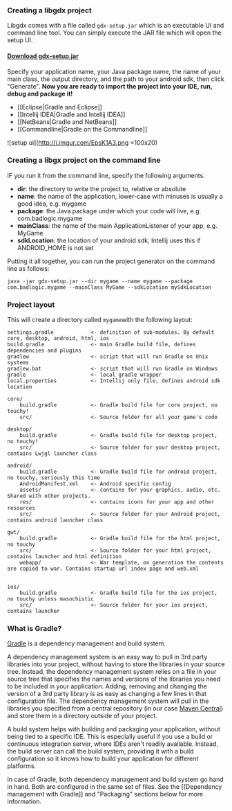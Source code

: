 ### Creating a libgdx project
Libgdx comes with a file called `gdx-setup.jar` which is an executable UI and command line tool. You can simply execute the JAR file which will open the setup UI.

#### [Download gdx-setup.jar](http://libgdx.badlogicgames.com/nightlies/dist/gdx-setup.jar)

Specify your application name, your Java package name, the name of your main class, the output directory, and the path to your android sdk, then click "Generate". **Now you are ready to import the project into your IDE, run, debug and package it!**

  * [[Eclipse|Gradle and Eclipse]]
  * [[Intellij IDEA|Gradle and Intellij IDEA]]
  * [[NetBeans|Gradle and NetBeans]]
  * [[Commandline|Gradle on the Commandline]]

![setup ui](http://i.imgur.com/EpsK1A3.png =100x20)

### Creating a libgx project on the command line
IF you run it from the command line, specify the following arguments.

* **dir**: the directory to write the project to, relative or absolute
* **name**: the name of the application, lower-case with minuses is usually a good idea, e.g. mygame
* **package**: the Java package under which your code will live, e.g. com.badlogic.mygame
* **mainClass**: the name of the main ApplicationListener of your app, e.g. MyGame
* **sdkLocation**: the location of your android sdk, Intellij uses this if ANDROID_HOME is not set

Putting it all together, you can run the project generator on the command line as follows:

`java -jar gdx-setup.jar --dir mygame --name mygame --package com.badlogic.mygame --mainClass MyGame --sdkLocation mySdkLocation`

### Project layout
This will create a directory called `mygame`with the following layout:

```
settings.gradle            <- definition of sub-modules. By default core, desktop, android, html, ios
build.gradle               <- main Gradle build file, defines dependencies and plugins
gradlew                    <- script that will run Gradle on Unix systems
gradlew.bat                <- script that will run Gradle on Windows
gradle                     <- local gradle wrapper
local.properties           <- Intellij only file, defines android sdk location

core/
    build.gradle           <- Gradle build file for core project, no touchy!
    src/                   <- Source folder for all your game's code

desktop/
    build.gradle           <- Gradle build file for desktop project, no touchy!
    src/                   <- Source folder for your desktop project, contains Lwjgl launcher class

android/
    build.gradle           <- Gradle build file for android project, no touchy, seriously this time
    AndroidManifest.xml    <- Android specific config
    assets/                <- contains for your graphics, audio, etc.  Shared with other projects.
    res/                   <- contains icons for your app and other resources
    src/                   <- Source folder for your Android project, contains android launcher class

gwt/
    build.gradle           <- Gradle build file for the html project, no touchy
    src/                   <- Source folder for your html project, contains launcher and html definition
    webapp/                <- War template, on generation the contents are copied to war. Contains startup url index page and web.xml


ios/
    build.gradle           <- Gradle build file for the ios project, no touchy unless masochistic
    src/                   <- Source folder for your ios project, contains launcher
```

### What is Gradle?
[Gradle](http://www.gradle.org/) is a dependency management and build system. 

A dependency management system is an easy way to pull in 3rd party libraries into your project, without having to store the libraries in your source tree. Instead, the dependency management system relies on a file in your source tree that specifies the names and versions of the libraries you need to be included in your application. Adding, removing and changing the version of a 3rd party library is as easy as changing a few lines in that configuration file. The dependency management system will pull in the libraries you specified from a central repository (in our case [Maven Central](http://search.maven.org/)) and store them in a directory outside of your project.

A build system helps with building and packaging your application, without being tied to a specific IDE. This is especially useful if you use a build or continuous integration server, where IDEs aren't readily available. Instead, the build server can call the build system, providing it with a build configuration so it knows how to build your application for different platforms.

In case of Gradle, both dependency management and build system go hand in hand. Both are configured in the same set of files. See the [[Dependency management with Gradle]] and "Packaging" sections below for more information.